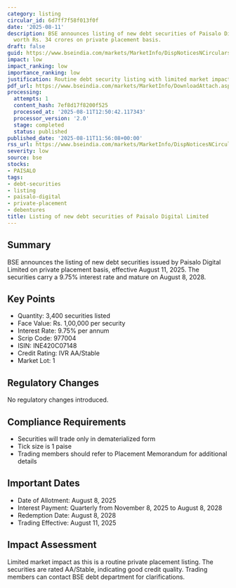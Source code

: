 ```yaml
---
category: listing
circular_id: 6d7ff7f58f013f0f
date: '2025-08-11'
description: BSE announces listing of new debt securities of Paisalo Digital Limited
  worth Rs. 34 crores on private placement basis.
draft: false
guid: https://www.bseindia.com/markets/MarketInfo/DispNoticesNCirculars.aspx?Noticeid={02057EAB-8D0D-4E1E-8902-0ED05CF545B5}&noticeno=20250811-21&dt=08/11/2025&icount=21&totcount=42&flag=0
impact: low
impact_ranking: low
importance_ranking: low
justification: Routine debt security listing with limited market impact
pdf_url: https://www.bseindia.com/markets/MarketInfo/DownloadAttach.aspx?id=20250811-21&attachedId=
processing:
  attempts: 1
  content_hash: 7ef8d17f8200f525
  processed_at: '2025-08-11T12:50:42.117343'
  processor_version: '2.0'
  stage: completed
  status: published
published_date: '2025-08-11T11:56:08+00:00'
rss_url: https://www.bseindia.com/markets/MarketInfo/DispNoticesNCirculars.aspx?Noticeid={02057EAB-8D0D-4E1E-8902-0ED05CF545B5}&noticeno=20250811-21&dt=08/11/2025&icount=21&totcount=42&flag=0
severity: low
source: bse
stocks:
- PAISALO
tags:
- debt-securities
- listing
- paisalo-digital
- private-placement
- debentures
title: Listing of new debt securities of Paisalo Digital Limited
---
```


## Summary

BSE announces the listing of new debt securities issued by Paisalo Digital Limited on private placement basis, effective August 11, 2025. The securities carry a 9.75% interest rate and mature on August 8, 2028.

## Key Points

- Quantity: 3,400 securities listed
- Face Value: Rs. 1,00,000 per security
- Interest Rate: 9.75% per annum
- Scrip Code: 977004
- ISIN: INE420C07148
- Credit Rating: IVR AA/Stable
- Market Lot: 1

## Regulatory Changes

No regulatory changes introduced.

## Compliance Requirements

- Securities will trade only in dematerialized form
- Tick size is 1 paise
- Trading members should refer to Placement Memorandum for additional details

## Important Dates

- Date of Allotment: August 8, 2025
- Interest Payment: Quarterly from November 8, 2025 to August 8, 2028
- Redemption Date: August 8, 2028
- Trading Effective: August 11, 2025

## Impact Assessment

Limited market impact as this is a routine private placement listing. The securities are rated AA/Stable, indicating good credit quality. Trading members can contact BSE debt department for clarifications.
